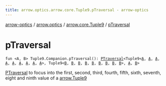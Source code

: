 ```yaml
---
title: arrow.optics.arrow.core.Tuple9.pTraversal - arrow-optics
---
```


[arrow-optics](../../index.html) / [arrow.optics](../index.html) / [arrow.core.Tuple9](index.html) / [pTraversal](./p-traversal.html)

# pTraversal

`fun <A, B> Tuple9.Companion.pTraversal(): `[`PTraversal`](../-p-traversal/index.html)`<Tuple9<`[`A`](p-traversal.html#A)`, `[`A`](p-traversal.html#A)`, `[`A`](p-traversal.html#A)`, `[`A`](p-traversal.html#A)`, `[`A`](p-traversal.html#A)`, `[`A`](p-traversal.html#A)`, `[`A`](p-traversal.html#A)`, `[`A`](p-traversal.html#A)`, `[`A`](p-traversal.html#A)`>, Tuple9<`[`B`](p-traversal.html#B)`, `[`B`](p-traversal.html#B)`, `[`B`](p-traversal.html#B)`, `[`B`](p-traversal.html#B)`, `[`B`](p-traversal.html#B)`, `[`B`](p-traversal.html#B)`, `[`B`](p-traversal.html#B)`, `[`B`](p-traversal.html#B)`, `[`B`](p-traversal.html#B)`>, `[`A`](p-traversal.html#A)`, `[`B`](p-traversal.html#B)`>`

[PTraversal](../-p-traversal/index.html) to focus into the first, second, third, fourth, fifth, sixth, seventh, eight and ninth value of a [arrow.Tuple9](#)


